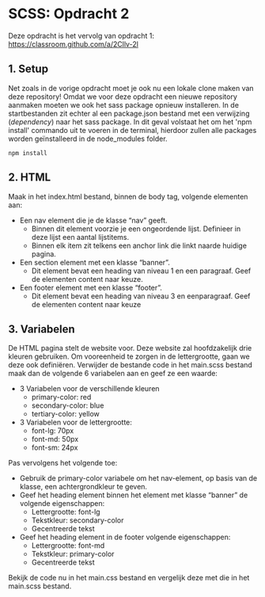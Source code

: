 # SCSS: Opdracht 2

Deze opdracht is het vervolg van opdracht 1: https://classroom.github.com/a/2Cllv-2l

## 1. Setup
Net zoals in de vorige opdracht moet je ook nu een lokale clone maken van deze repository!
Omdat we voor deze opdracht een nieuwe repository aanmaken moeten we ook het sass package opnieuw installeren. 
In de startbestanden zit echter al een package.json bestand met een verwijzing (*dependency*) naar het sass package. 
In dit geval volstaat het om het 'npm install' commando uit te voeren in de terminal, hierdoor zullen alle packages worden geïnstalleerd in de node_modules folder.
    
    npm install

## 2. HTML
Maak in het index.html bestand, binnen de body tag, volgende elementen aan:
- Een nav element die je de klasse “nav” geeft. 
  - Binnen dit element voorzie je een ongeordende lijst. Definieer in deze lijst een aantal lijstitems. 
  - Binnen elk item zit telkens een anchor link die linkt naarde huidige pagina.
- Een section element met een klasse “banner”. 
  - Dit element bevat een heading van niveau 1 en een paragraaf. Geef de elementen content naar keuze.
- Een footer element met een klasse “footer”. 
  - Dit element bevat een heading van niveau 3 en eenparagraaf. Geef de elementen content naar keuze

## 3. Variabelen
De HTML pagina stelt de website voor. Deze website zal hoofdzakelijk drie kleuren gebruiken. Om vooreenheid te zorgen in de lettergrootte, gaan we deze ook definiëren.
Verwijder de bestande code in het main.scss bestand maak dan de volgende 6 variabelen aan en geef ze een waarde:
- 3 Variabelen voor de verschillende kleuren
  - primary-color: red
  - secondary-color: blue
  - tertiary-color: yellow
- 3 Variabelen voor de lettergrootte:
  - font-lg: 70px
  - font-md: 50px
  - font-sm: 24px

Pas vervolgens het volgende toe:
- Gebruik de primary-color variabele om het nav-element, op basis van de klasse, een achtergrondkleur te geven.
- Geef het heading element binnen het element met klasse “banner” de volgende eigenschappen:
  - Lettergrootte: font-lg
  - Tekstkleur: secondary-color
  - Gecentreerde tekst
- Geef het heading element in de footer volgende eigenschappen:
  - Lettergrootte: font-md
  - Tekstkleur: primary-color
  - Gecentreerde tekst
 
Bekijk de code nu in het main.css bestand en vergelijk deze met die in het main.scss bestand.

